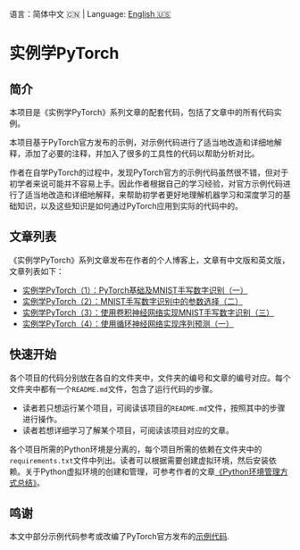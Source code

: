语言：简体中文 🇨🇳 | Language: [English 🇺🇸](README.en.md)

# 实例学PyTorch

## 简介

本项目是《实例学PyTorch》系列文章的配套代码，包括了文章中的所有代码实例。

本项目基于PyTorch官方发布的示例，对示例代码进行了适当地改造和详细地解释，添加了必要的注释，并加入了很多的工具性的代码以帮助分析对比。

作者在自学PyTorch的过程中，发现PyTorch官方的示例代码虽然很不错，但对于初学者来说可能并不容易上手。因此作者根据自己的学习经验，对官方示例代码进行了适当地改造和详细地解释，来帮助初学者更好地理解机器学习和深度学习的基础知识，以及这些知识是如何通过PyTorch应用到实际的代码中的。

## 文章列表

《实例学PyTorch》系列文章发布在作者的个人博客上，文章有中文版和英文版，文章列表如下：

- [实例学PyTorch（1）：PyTorch基础及MNIST手写数字识别（一）](https://jinli.io/p/%E5%AE%9E%E4%BE%8B%E5%AD%A6pytorch1pytorch%E5%9F%BA%E7%A1%80%E5%8F%8Amnist%E6%89%8B%E5%86%99%E6%95%B0%E5%AD%97%E8%AF%86%E5%88%AB/)
- [实例学PyTorch（2）：MNIST手写数字识别中的参数选择（二）](https://jinli.io/p/%E5%AE%9E%E4%BE%8B%E5%AD%A6pytorch2mnist%E6%89%8B%E5%86%99%E6%95%B0%E5%AD%97%E8%AF%86%E5%88%AB%E4%B8%AD%E7%9A%84%E5%8F%82%E6%95%B0%E9%80%89%E6%8B%A9%E4%BA%8C/)
- [实例学PyTorch（3）：使用卷积神经网络实现MNIST手写数字识别（三）](https://jinli.io/p/%E5%AE%9E%E4%BE%8B%E5%AD%A6pytorch3%E4%BD%BF%E7%94%A8%E5%8D%B7%E7%A7%AF%E7%A5%9E%E7%BB%8F%E7%BD%91%E7%BB%9C%E5%AE%9E%E7%8E%B0mnist%E6%89%8B%E5%86%99%E6%95%B0%E5%AD%97%E8%AF%86%E5%88%AB%E4%B8%89/)
- [实例学PyTorch（4）：使用循环神经网络实现序列预测（一）](https://jinli.io/p/%E5%AE%9E%E4%BE%8B%E5%AD%A6pytorch4%E4%BD%BF%E7%94%A8%E5%BE%AA%E7%8E%AF%E7%A5%9E%E7%BB%8F%E7%BD%91%E7%BB%9C%E5%AE%9E%E7%8E%B0%E5%BA%8F%E5%88%97%E9%A2%84%E6%B5%8B%E4%B8%80/)

## 快速开始

各个项目的代码分别放在各自的文件夹中，文件夹的编号和文章的编号对应。每个文件夹中都有一个`README.md`文件，包含了运行代码的步骤。

- 读者若只想运行某个项目，可阅读该项目的`README.md`文件，按照其中的步骤进行操作。
- 读者若想详细学习了解某个项目，可阅读该项目对应的文章。

各个项目所需的Python环境是分离的，每个项目所需的依赖在文件夹中的`requirements.txt`文件中列出。读者可以根据需要创建虚拟环境，然后安装依赖。关于Python虚拟环境的创建和管理，可参考作者的文章[《Python环境管理方式总结》](https://jinli.io/p/python%E7%8E%AF%E5%A2%83%E7%AE%A1%E7%90%86%E6%96%B9%E5%BC%8F%E6%80%BB%E7%BB%93/)。

## 鸣谢

本文中部分示例代码参考或改编了PyTorch官方发布的[示例代码](https://github.com/pytorch/examples).